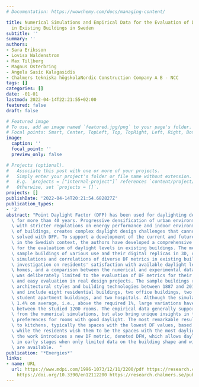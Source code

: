```yaml
---
# Documentation: https://wowchemy.com/docs/managing-content/

title: Numerical Simulations and Empirical Data for the Evaluation of Daylight Factors
  in Existing Buildings in Sweden
subtitle: ''
summary: ''
authors:
- Sara Eriksson
- Lovisa Waldenstrom
- Max Tillberg
- Magnus Österbring
- Angela Sasic Kalagasidis
- Chalmers tekniska högskolaNordic Construction Company A B - NCC
tags: []
categories: []
date: -01-01
lastmod: 2022-04-14T22:21:55+02:00
featured: false
draft: false

# Featured image
# To use, add an image named `featured.jpg/png` to your page's folder.
# Focal points: Smart, Center, TopLeft, Top, TopRight, Left, Right, BottomLeft, Bottom, BottomRight.
image:
  caption: ''
  focal_point: ''
  preview_only: false

# Projects (optional).
#   Associate this post with one or more of your projects.
#   Simply enter your project's folder or file name without extension.
#   E.g. `projects = ["internal-project"]` references `content/project/deep-learning/index.md`.
#   Otherwise, set `projects = []`.
projects: []
publishDate: '2022-04-14T20:21:54.682827Z'
publication_types:
- '2'
abstract: "Point Daylight Factor (DFP) has been used for daylighting design in Sweden\
  \ for more than 40 years. Progressive densification of urban environments, in combination\
  \ with stricter regulations on energy performance and indoor environmental quality\
  \ of buildings, creates complex daylight design challenges that cannot be adequately\
  \ solved with DFP. To support a development of the current and future daylight indicators\
  \ in the Swedish context, the authors have developed a comprehensive methodology\
  \ for the evaluation of daylight levels in existing buildings. The methodology comprises\
  \ sample buildings of various use and their digital replicas in 3D, detailed numerical\
  \ simulations and correlations of diverse DF metrics in existing buildings, a field\
  \ investigation on residents' satisfaction with available daylight levels in their\
  \ homes, and a comparison between the numerical and experimental data. The study\
  \ was deliberately limited to the evaluation of DF metrics for their intuitive understanding\
  \ and easy evaluation in real design projects. The sample buildings represent typical\
  \ architectural styles and building technologies between 1887 and 2013 in Gothenburg\
  \ and include eight residential buildings, two office buildings, two schools, two\
  \ student apartment buildings, and two hospitals. Although the simulated DFP is\
  \ 1.4% on average, i.e., above the required 1%, large variations have been found\
  \ between the studied 1200 rooms. The empirical data generally support the findings\
  \ from the numerical simulations, but also bring unique insights in the residences'\
  \ preferences for rooms with good daylight. The most remarkable result is related\
  \ to kitchens, typically the spaces with the lowest DF values, based on simulations,\
  \ while the residents wish them to be the spaces with the most daylight. Finally,\
  \ the work introduces a new DF metric, denoted DFW, which allows daylighting design\
  \ in early stages when only limited data on the building shape and windows' arrangement\
  \ are available.  "
publication: '*Energies*'
links:
- name: URL
  url: https://www.mdpi.com/1996-1073/12/11/2200/pdf https://research.chalmers.se/publication/511241
    https://doi.org/10.3390/en12112200 https://research.chalmers.se/publication/511441
---
```


